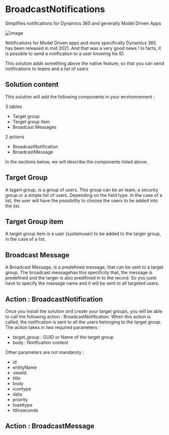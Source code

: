 # BroadcastNotifications
Simplifies notifications for Dynamics 365 and generally Model Driven Apps

![image](https://user-images.githubusercontent.com/1626027/170872201-524d6d9a-57b7-42ce-a39f-0c95bd970ba7.png)

Notifications for Model Driven apps and more specifically Dynamics 365 has been released in mid 2021. And that was a very good news !
In facts, it is possible to send a notification to a user knowing his ID.

This solution adds something above the native feature, so that you can send notifications to teams and a list of users

## Solution content

This solution will add the following components in your environnement :

3 tables

- Target group
- Target group item
- Broadcast Messages

2 actions

- BroadcastNotification
- BroadcastMessage

In the sections below, we will describe the components listed above.

## Target Group

A tagert group, is a group of users. This group can be an team, a security group or a simple list of users. Depending on the field type.
In the case of a list, the user will have the possibility to choose the users to be added into the list.

## Target Group item

A target group item is a user (systemuser) to be added to the targer group, in the case of a list.

## Broadcast Message

A Broadcast Message, is a predefined message, that can be sent to a target group.
The broadcast messagehas this specificity that, the message is predefined and the targer is also predifined in to the record.
So you juste have to specify the message name and it will be sent to all targeted users.

## Action : BroadcastNotification

Once you install the solution and create your target groups, you will be able to call the following action : BroadcastNotification.
When this action is called, the notification is sent to all the users belonging to the target group.
The action takes in two required parameters :
- target_group : GUID or Name of the target group
- body : Notification content

Other parameters are not mandaroty :

- id
- entityName
- viewId
- title
- body
- icontype
- data
- priority
- toasttype
- ttlinseconds

## Action : BroadcastMessage


